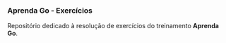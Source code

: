 ### Aprenda Go - Exercícios

Repositório dedicado à resolução de exercícios do treinamento **Aprenda Go**.
